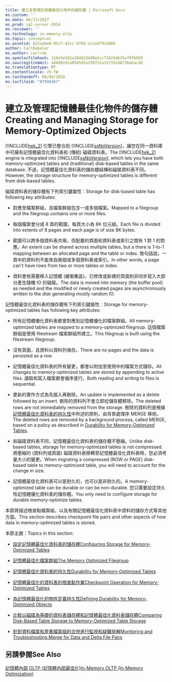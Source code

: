 ```yaml
---
title: 建立及管理記憶體最佳化物件的儲存體 | Microsoft Docs
ms.custom: ''
ms.date: 06/13/2017
ms.prod: sql-server-2014
ms.reviewer: ''
ms.technology: in-memory-oltp
ms.topic: conceptual
ms.assetid: 622aabe6-95c7-42cc-8768-ac2e679c5089
author: CarlRabeler
ms.author: carlrab
ms.openlocfilehash: 118e5e582a284023dd8e5cc71629d635e79fb989
ms.sourcegitcommit: ad4d92dce894592a259721a1571b1d8736abacdb
ms.translationtype: MT
ms.contentlocale: zh-TW
ms.lasthandoff: 08/04/2020
ms.locfileid: "87594567"
---
```

# <a name="creating-and-managing-storage-for-memory-optimized-objects"></a><span data-ttu-id="800c1-102">建立及管理記憶體最佳化物件的儲存體</span><span class="sxs-lookup"><span data-stu-id="800c1-102">Creating and Managing Storage for Memory-Optimized Objects</span></span>
  <span data-ttu-id="800c1-103">[!INCLUDE[hek_2](../../includes/hek-2-md.md)] 引擎已整合到 [!INCLUDE[ssNoVersion](../../includes/ssnoversion-md.md)]，讓您在同一資料庫中可擁有記憶體最佳化資料表和 (傳統) 磁碟資料表。</span><span class="sxs-lookup"><span data-stu-id="800c1-103">The [!INCLUDE[hek_2](../../includes/hek-2-md.md)] engine is integrated into [!INCLUDE[ssNoVersion](../../includes/ssnoversion-md.md)], which lets you have both memory-optimized tables and (traditional) disk-based tables in the same database.</span></span> <span data-ttu-id="800c1-104">不過，記憶體最佳化資料表的儲存體結構和磁碟資料表不同。</span><span class="sxs-lookup"><span data-stu-id="800c1-104">However, the storage structure for memory-optimized tables is different from disk-based tables.</span></span>  
  
 <span data-ttu-id="800c1-105">磁碟資料表的儲存體有下列索引鍵屬性︰</span><span class="sxs-lookup"><span data-stu-id="800c1-105">Storage for disk-based table has following key attributes:</span></span>  
  
-   <span data-ttu-id="800c1-106">對應至檔案群組，且檔案群組包含一或多個檔案。</span><span class="sxs-lookup"><span data-stu-id="800c1-106">Mapped to a filegroup and the filegroup contains one or more files.</span></span>  
  
-   <span data-ttu-id="800c1-107">每個檔案會分成 8 頁的範圍，每頁大小為 8K 位元組。</span><span class="sxs-lookup"><span data-stu-id="800c1-107">Each file is divided into extents of 8 pages and each page is of size 8K bytes.</span></span>  
  
-   <span data-ttu-id="800c1-108">範圍可以跨多個資料表共用，但配置的頁面和資料表或索引之間有 1 對 1 的對應。</span><span class="sxs-lookup"><span data-stu-id="800c1-108">An extent can be shared across multiple tables, but a there is 1-to-1 mapping between an allocated page and the table or index.</span></span> <span data-ttu-id="800c1-109">換句話說，一頁中的資料列不能來自兩個或多個資料表或索引。</span><span class="sxs-lookup"><span data-stu-id="800c1-109">In other words, a page can't have rows from two or more tables or index.</span></span>  
  
-   <span data-ttu-id="800c1-110">資料會依需要移入記憶體 (緩衝集區)，已修改或新建的頁面則非同步寫入大部分產生隨機 IO 的磁碟。</span><span class="sxs-lookup"><span data-stu-id="800c1-110">The data is moved into memory (the buffer pool) as needed and the modified or newly created pages are asynchronously written to the disk generating mostly random IO.</span></span>  
  
 <span data-ttu-id="800c1-111">記憶體最佳化資料表的儲存體有下列索引鍵屬性︰</span><span class="sxs-lookup"><span data-stu-id="800c1-111">Storage for memory-optimized tables has following key attributes:</span></span>  
  
-   <span data-ttu-id="800c1-112">所有記憶體優化資料表都會對應到記憶體優化的檔案群組。</span><span class="sxs-lookup"><span data-stu-id="800c1-112">All memory-optimized tables are mapped to a memory-optimized filegroup.</span></span> <span data-ttu-id="800c1-113">這個檔案群組是使用 filestream 檔案群組所建立。</span><span class="sxs-lookup"><span data-stu-id="800c1-113">This filegroup is built using the filestream filegroup.</span></span>  
  
-   <span data-ttu-id="800c1-114">沒有頁面，且資料以資料列保存。</span><span class="sxs-lookup"><span data-stu-id="800c1-114">There are no pages and the data is persisted as a row.</span></span>  
  
-   <span data-ttu-id="800c1-115">記憶體最佳化資料表的所有變更，都會以附加至使用中的檔案方式儲存。</span><span class="sxs-lookup"><span data-stu-id="800c1-115">All changes to memory-optimized tables are stored by appending to active files.</span></span> <span data-ttu-id="800c1-116">讀取和寫入檔案都會循序進行。</span><span class="sxs-lookup"><span data-stu-id="800c1-116">Both reading and writing to files is sequential.</span></span>  
  
-   <span data-ttu-id="800c1-117">更新的實作方式為先插入再刪除。</span><span class="sxs-lookup"><span data-stu-id="800c1-117">An update is implemented as a delete followed by an insert.</span></span> <span data-ttu-id="800c1-118">刪除的資料列不會立即從儲存體移除。</span><span class="sxs-lookup"><span data-stu-id="800c1-118">The deleted rows are not immediately removed from the storage.</span></span> <span data-ttu-id="800c1-119">刪除的資料列是根據 [記憶體最佳化資料表的持久性](memory-optimized-tables.md)中所述的原則，由背景處理序 MERGE 移除。</span><span class="sxs-lookup"><span data-stu-id="800c1-119">The deleted rows are removed by a background process, called MERGE, based on a policy as described in [Durability for Memory-Optimized Tables](memory-optimized-tables.md).</span></span>  
  
-   <span data-ttu-id="800c1-120">和磁碟資料表不同，記憶體最佳化資料表的儲存體不壓縮。</span><span class="sxs-lookup"><span data-stu-id="800c1-120">Unlike disk-based tables, storage for memory-optimized tables is not compressed.</span></span> <span data-ttu-id="800c1-121">將壓縮的 (資料列或頁面) 磁碟資料表移轉至記憶體最佳化資料表時，您必須考量大小的變更。</span><span class="sxs-lookup"><span data-stu-id="800c1-121">When migrating a compressed (ROW or PAGE) disk-based table to memory-optimized table, you will need to account for the change in size.</span></span>  
  
-   <span data-ttu-id="800c1-122">記憶體最佳化資料表可以是耐久的，也可以是非耐久的。</span><span class="sxs-lookup"><span data-stu-id="800c1-122">A memory-optimized table can be durable or can be non-durable.</span></span> <span data-ttu-id="800c1-123">您只需要設定持久性記憶體優化資料表的儲存體。</span><span class="sxs-lookup"><span data-stu-id="800c1-123">You only need to configure storage for durable memory-optimize tables.</span></span>  
  
 <span data-ttu-id="800c1-124">本節將描述檢查點檔案組，以及有關記憶體最佳化資料表中資料的儲存方式等其他方面。</span><span class="sxs-lookup"><span data-stu-id="800c1-124">This section describes checkpoint file pairs and other aspects of how data in memory-optimized tables is stored.</span></span>  
  
 <span data-ttu-id="800c1-125">本節主題：</span><span class="sxs-lookup"><span data-stu-id="800c1-125">Topics in this section:</span></span>  
  
-   [<span data-ttu-id="800c1-126">設定記憶體最佳化資料表的儲存體</span><span class="sxs-lookup"><span data-stu-id="800c1-126">Configuring Storage for Memory-Optimized Tables</span></span>](configuring-storage-for-memory-optimized-tables.md)  
  
-   [<span data-ttu-id="800c1-127">記憶體最佳化檔案群組</span><span class="sxs-lookup"><span data-stu-id="800c1-127">The Memory Optimized Filegroup</span></span>](the-memory-optimized-filegroup.md)  
  
-   [<span data-ttu-id="800c1-128">記憶體最佳化資料表的持久性</span><span class="sxs-lookup"><span data-stu-id="800c1-128">Durability for Memory-Optimized Tables</span></span>](memory-optimized-tables.md)  
  
-   [<span data-ttu-id="800c1-129">記憶體最佳化的資料表的檢查點作業</span><span class="sxs-lookup"><span data-stu-id="800c1-129">Checkpoint Operation for Memory-Optimized Tables</span></span>](checkpoint-operation-for-memory-optimized-tables.md)  
  
-   [<span data-ttu-id="800c1-130">為記憶體最佳化的物件定義持久性</span><span class="sxs-lookup"><span data-stu-id="800c1-130">Defining Durability for Memory-Optimized Objects</span></span>](defining-durability-for-memory-optimized-objects.md)  
  
-   [<span data-ttu-id="800c1-131">比較以磁碟為基礎的資料表儲存體和記憶體最佳化資料表儲存體</span><span class="sxs-lookup"><span data-stu-id="800c1-131">Comparing Disk-Based Table Storage to Memory-Optimized Table Storage</span></span>](comparing-disk-based-table-storage-to-memory-optimized-table-storage.md)  
  
-   [<span data-ttu-id="800c1-132">針對資料檔案和差異檔案組的合併進行監視和疑難排解</span><span class="sxs-lookup"><span data-stu-id="800c1-132">Monitoring and Troubleshooting Merge for Data and Delta File Pairs</span></span>](../../database-engine/monitoring-and-troubleshooting-merge-for-data-and-delta-file-pairs.md)  
  
## <a name="see-also"></a><span data-ttu-id="800c1-133">另請參閱</span><span class="sxs-lookup"><span data-stu-id="800c1-133">See Also</span></span>  
 [<span data-ttu-id="800c1-134">記憶體內部 OLTP &#40;記憶體內部最佳化&#41;</span><span class="sxs-lookup"><span data-stu-id="800c1-134">In-Memory OLTP &#40;In-Memory Optimization&#41;</span></span>](in-memory-oltp-in-memory-optimization.md)  
  
  
